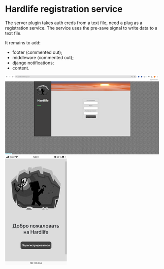 # Hardlife registration service
The server plugin takes auth creds from a text file, need a plug as a registration service. The service uses the pre-save signal to write data to a text file.

It remains to add:
- footer (commented out);
- middleware (commented out);
- django notifications;
- content.

<img src="https://github.com/xzule/hardlife/blob/main/scalesignup.png" width="500">
<img src="https://github.com/xzule/hardlife/blob/main/max-width12.9in.jpeg" width="200">
